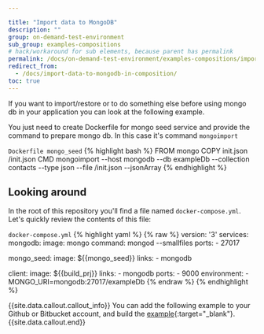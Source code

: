 ```yaml
---

title: "Import data to MongoDB"
description: ""
group: on-demand-test-environment
sub_group: examples-compositions
# hack/workaround for sub elements, because parent has permalink
permalink: /docs/on-demand-test-environment/examples-compositions/import-data-to-mongodb-in-composition/
redirect_from:
  - /docs/import-data-to-mongodb-in-composition/
toc: true
---
```


If you want to import/restore or to do something else before using mongo db in your application you can look at the following example.

You just need to create Dockerfile for mongo seed service and provide the command to prepare mongo db. In this case it's command `mongoimport`

  `Dockerfile mongo_seed`
{% highlight bash %}
FROM mongo
COPY init.json /init.json
CMD mongoimport --host mongodb --db exampleDb --collection contacts --type json --file /init.json --jsonArray
{% endhighlight %}

## Looking around
In the root of this repository you'll find a file named `docker-compose.yml`.
Let's quickly review the contents of this file:

  `docker-compose.yml`
{% highlight yaml %}
{% raw %}
version: '3'
services:
  mongodb:
    image: mongo
    command: mongod --smallfiles
    ports:
      - 27017

  mongo_seed:
    image: ${{mongo_seed}}
    links:
      - mongodb

  client:
    image: ${{build_prj}}
    links:
      - mongodb
    ports:
      - 9000
    environment:
      - MONGO_URI=mongodb:27017/exampleDb
{% endraw %}
{% endhighlight %}

{{site.data.callout.callout_info}}
You can add the following example to your Github or Bitbucket account, and build the [example](https://github.com/codefreshdemo/cf-example-manage-mongodb){:target="_blank"}.
{{site.data.callout.end}}
